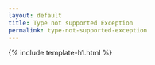 ```yaml
---
layout: default
title: Type not supported Exception
permalink: type-not-supported-exception
---
```


{% include template-h1.html %}
